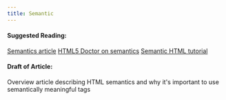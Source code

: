 ```yaml
---
title: Semantic
---
```

#### Suggested Reading:
<!-- Please add any articles you think might be helpful to read before writing the article -->
<a href='http://www.hongkiat.com/blog/html-5-semantics/' target='_blank' rel='nofollow'>Semantics article</a>
<a href='http://html5doctor.com/lets-talk-about-semantics/' target='_blank' rel='nofollow'>HTML5 Doctor on semantics</a>
<a href='https://internetingishard.com/html-and-css/semantic-html/' target='_blank' rel='nofollow'>Semantic HTML tutorial</a>

#### Draft of Article:
<!-- Please add your working draft below in GitHub-flavored Markdown -->
Overview article describing HTML semantics and why it's important to use semantically meaningful tags